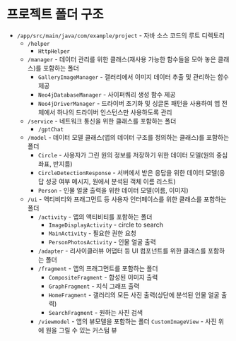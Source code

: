 # 프로젝트 폴더 구조
- `/app/src/main/java/com/example/project` - 자바 소스 코드의 루트 디렉토리
  - `/helper`
    - `HttpHelper` 
  - `/manager` - 데이터 관리를 위한 클래스(재사용 가능한 함수들을 모아 놓은 클래스)를 포함하는 폴더
    - `GalleryImageManager` - 갤러리에서 이미지 데이터 추출 및 관리하는 함수 제공
    - `Neo4jDatabaseManager` - 사이퍼쿼리 생성 함수 제공
    - `Neo4jDriverManager` - 드라이버 초기화 및 싱글톤 패턴을 사용하여 앱 전체에서 하나의 드라이버 인스턴스만 사용하도록 관리
  - `/service` - 네트워크 통신을 위한 클래스를 포함하는 폴더
    - `/gptChat`
  - `/model` - 데이터 모델 클래스(앱의 데이터 구조를 정의하는 클래스)를 포함하는 폴더
    - `Circle` - 사용자가 그린 원의 정보를 저장하기 위한 데이터 모델(원의 중심 좌표, 반지름)
    - `CircleDetectionResponse` - 서버에서 받은 응답을 위한 데이터 모델(응답 성공 여부 메시지, 원에서 분석된 객체 이름 리스트)
    - `Person` - 인물 얼굴 출력을 위한 데이터 모델(이름, 이미지)
  - `/ui` - 액티비티와 프래그먼트 등 사용자 인터페이스를 위한 클래스를 포함하는 폴더
    - `/activity` - 앱의 액티비티를 포함하는 폴더
      - `ImageDisplayActivity` - circle to search
      - `MainActivity` - 필요한 권한 요청
      - `PersonPhotosActivity` - 인물 얼굴 출력 
    - `/adapter` - 리사이클러뷰 어댑터 등 UI 컴포넌트를 위한 클래스를 포함하는 폴더
    - `/fragment` - 앱의 프래그먼트를 포함하는 폴더
      - `CompositeFragment` - 합성된 이미지 출력
      - `GraphFragment` - 지식 그래프 출력
      - `HomeFragment` - 갤러리의 모든 사진 출력(상단에 분석된 인물 얼굴 출력)
      - `SearchFragment` - 원하는 사진 검색
    - `/viewmodel` - 앱의 뷰모델을 포함하는 폴더
    `CustomImageView` - 사진 위에 원을 그릴 수 있는 커스텀 뷰
